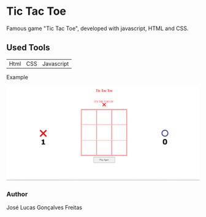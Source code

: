 <h1>Tic Tac Toe</h1>
Famous game "Tic Tac Toe", developed with javascript, HTML and CSS.

<h2>Used Tools</h2>
<table>
  <tr>
    <td>Html</td>
    <td>CSS</td>
    <td>Javascript</td>
  </tr>
</table>
<p>Example</p>
<img src="tictactoe1.png">
<br>
<h3>Author</h3>
<a href="https://www.instagram.com/jlucasgf/?hl=pt-br" style="text-decoration: none;">José Lucas Gonçalves Freitas</a>
